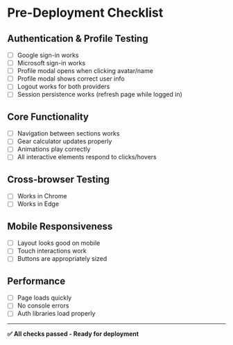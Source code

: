 # Pre-Deployment Checklist

## Authentication & Profile Testing
- [ ] Google sign-in works
- [ ] Microsoft sign-in works  
- [ ] Profile modal opens when clicking avatar/name
- [ ] Profile modal shows correct user info
- [ ] Logout works for both providers
- [ ] Session persistence works (refresh page while logged in)

## Core Functionality
- [ ] Navigation between sections works
- [ ] Gear calculator updates properly
- [ ] Animations play correctly
- [ ] All interactive elements respond to clicks/hovers

## Cross-browser Testing
- [ ] Works in Chrome
- [ ] Works in Edge

## Mobile Responsiveness
- [ ] Layout looks good on mobile
- [ ] Touch interactions work
- [ ] Buttons are appropriately sized

## Performance
- [ ] Page loads quickly
- [ ] No console errors
- [ ] Auth libraries load properly

---

**✅ All checks passed - Ready for deployment** 